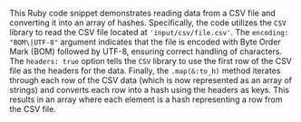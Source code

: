 This Ruby code snippet demonstrates reading data from a CSV file and converting it into an array of hashes. Specifically, the code utilizes the `CSV` library to read the CSV file located at `'input/csv/file.csv'`. The `encoding: "BOM\|UTF-8"` argument indicates that the file is encoded with Byte Order Mark (BOM) followed by UTF-8, ensuring correct handling of characters. The `headers: true` option tells the `CSV` library to use the first row of the CSV file as the headers for the data. Finally, the `.map(&:to_h)` method iterates through each row of the CSV data (which is now represented as an array of strings) and converts each row into a hash using the headers as keys.  This results in an array where each element is a hash representing a row from the CSV file.